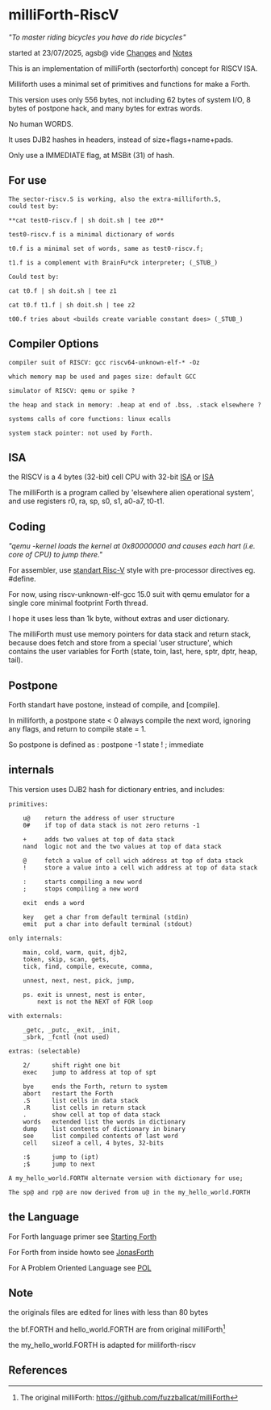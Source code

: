 # milliForth-RiscV

*"To master riding bicycles you have do ride bicycles"*

started at 23/07/2025, agsb@
vide [Changes](https://github.com/agsb/milliForth-RiscV/blob/main/docs/Changes.md) and [Notes](https://github.com/agsb/milliForth-RiscV/blob/main/docs/Notes.md)

This is an implementation of milliForth (sectorforth) concept for RISCV ISA.

Milliforth uses a minimal set of primitives and functions for make a Forth.

This version uses only 556 bytes, not including 62 bytes of system I/O,
8 bytes of postpone hack, and many bytes for extras words.

No human WORDS. 

It uses DJB2 hashes in headers, instead of size+flags+name+pads. 

Only use a IMMEDIATE flag, at MSBit (31) of hash.

## For use

    The sector-riscv.S is working, also the extra-milliforth.S,
    could test by:

    **cat test0-riscv.f | sh doit.sh | tee z0**

    test0-riscv.f is a minimal dictionary of words

    t0.f is a minimal set of words, same as test0-riscv.f;

    t1.f is a complement with BrainFu*ck interpreter; (_STUB_)

    Could test by:

    cat t0.f | sh doit.sh | tee z1

    cat t0.f t1.f | sh doit.sh | tee z2

    t00.f tries about <builds create variable constant does> (_STUB_)
    
## Compiler Options

    compiler suit of RISCV: gcc riscv64-unknown-elf-* -Oz

    which memory map be used and pages size: default GCC
  
    simulator of RISCV: qemu or spike ?
    
    the heap and stack in memory: .heap at end of .bss, .stack elsewhere ?

    systems calls of core functions: linux ecalls

    system stack pointer: not used by Forth.
    
## ISA

the RISCV is a 4 bytes (32-bit) cell CPU with 32-bit 
    [ISA](https://www.cl.cam.ac.uk/teaching/1617/ECAD+Arch/files/docs/RISCVGreenCardv8-20151013.pdf) 
or 
    [ISA](https://dejazzer.com/coen2710/lectures/RISC-V-Reference-Data-Green-Card.pdf)

The milliForth is a program called by 'elsewhere alien operational system', 
and use registers r0, ra, sp, s0, s1, a0-a7, t0-t1. 

## Coding

*"qemu -kernel loads the kernel at 0x80000000 and causes each hart (i.e. core of CPU) to jump there."*

For assembler, use [standart Risc-V](https://github.com/riscv-non-isa/riscv-asm-manual) style 
with pre-processor directives eg. #define.

For now, using riscv-unknown-elf-gcc 15.0 suit with qemu emulator
for a single core minimal footprint Forth thread.  

I hope it uses less than 1k byte, without extras and user dictionary.

The milliForth must use memory pointers for data stack and return stack, 
because does fetch and store from a special 'user structure', which 
contains the user variables for Forth 
(state, toin, last, here, sptr, dptr, heap, tail).

## Postpone

Forth standart have postone, instead of compile, and [compile].

In milliforth, a postpone state < 0 always compile the next word, 
ignoring any flags, and return to compile state = 1. 

So postpone is defined as : postpone -1 state ! ; immediate


## internals

This version uses DJB2 hash for dictionary entries, and includes: 

```
primitives:

    u@    return the address of user structure
    0#    if top of data stack is not zero returns -1

    +     adds two values at top of data stack
    nand  logic not and the two values at top of data stack
    
    @     fetch a value of cell wich address at top of data stack
    !     store a value into a cell wich address at top of data stack

    :     starts compiling a new word
    ;     stops compiling a new word
    
    exit  ends a word

    key   get a char from default terminal (stdin)
    emit  put a char into default terminal (stdout)
        
only internals: 
    
    main, cold, warm, quit, djb2, 
    token, skip, scan, gets, 
    tick, find, compile, execute, comma,  

    unnest, next, nest, pick, jump, 

    ps. exit is unnest, nest is enter,
        next is not the NEXT of FOR loop    

with externals:

    _getc, _putc, _exit, _init, 
    _sbrk, _fcntl (not used)

extras: (selectable)

    2/      shift right one bit
    exec    jump to address at top of spt

    bye     ends the Forth, return to system
    abort   restart the Forth
    .S      list cells in data stack
    .R      list cells in return stack
    .       show cell at top of data stack
    words   extended list the words in dictionary
    dump    list contents of dictionary in binary
    see     list compiled contents of last word
    cell    sizeof a cell, 4 bytes, 32-bits

    :$      jump to (ipt)   
    ;$      jump to next 

A my_hello_world.FORTH alternate version with dictionary for use;

The sp@ and rp@ are now derived from u@ in the my_hello_world.FORTH

```

## the Language

For Forth language primer see 
[Starting Forth](https://www.forth.com/starting-forth/)

For Forth from inside howto see
[JonasForth](http://git.annexia.org/?p=jonesforth.git;a=blob_plain;f=jonesforth.S;hb=refs/heads/master)

For A Problem Oriented Language see
[POL](https://www.forth.org/POL.pdf)

## Note

the originals files are edited for lines with less than 80 bytes

the bf.FORTH and hello_world.FORTH are from original milliForth[^1]

the my_hello_world.FORTH is adapted for miiliforth-riscv

## References

[^11]: The linux ecall list: https://github.com/riscv-software-src/riscv-pk/blob/master/pk/syscall.h)
[^10]: The milliforth-6502: https://github.com/agsb/milliForth-6502/
[^1]: The original milliForth: https://github.com/fuzzballcat/milliForth 
[^2]: The inspirational sectorForth: https://github.com/cesarblum/sectorforth/
[^3]: Mind-blowing sectorLISP: https://justine.lol/sectorlisp2/, https://github.com/jart/sectorlisp
[^4]: The miniforth: https://github.com/meithecatte/miniforth
[^5]: Forth standart ANSI X3.215-1994: http://www.forth.org/svfig/Win32Forth/DPANS94.txt
[^6]: Notes and Times: https://github.com/agsb/milliForth-6502/blob/acc2f8ddc6aafb2dec6346e90f5372ee16b38c8c/docs/Notes.md
[^7]: A minimal thread code for Forth: https://github.com/agsb/immu/blob/main/The_words_in_MTC_Forth.en.pdf



